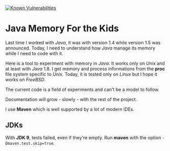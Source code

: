 [![Known Vulnerabilities](https://snyk.io/test/github/bernardtatin/javamemoryforthekids/badge.svg?targetFile=pom.xml)](https://snyk.io/test/github/bernardtatin/javamemoryforthekids?targetFile=pom.xml)
# Java Memory For the Kids

Last time I worked with _Java_, it was with version 1.4 while version 1.5 was announced. Today, I need to understand how _Java_ manage its memory while I need to code with it.

Here is a tool to experiment with memory in _Java_. It works only on _Unix_ and at least with _Java_ 1.8. I get memory and process informations from the **proc** file system specific to _Unix_. Today, it is tested only on _Linux_ but I hope it works on _FreeBSD_.

The current code is a field of experiments and can't be a model to follow. 

Documentation will grow - slowly - with the rest of the project. 

I use **Maven** which is well supported by a lot of modern IDEs. 

## JDKs

With **JDK 9**, tests failed, even if they're empty. Run **maven** with the option `-Dmaven.test.skip=true`.
